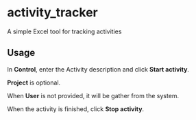 # activity_tracker
A simple Excel tool for tracking activities

## Usage
In **Control**, enter the Activity description and click **Start activity**.

**Project** is optional.

When **User** is not provided, it will be gather from the system.

When the activity is finished, click **Stop activity**.
